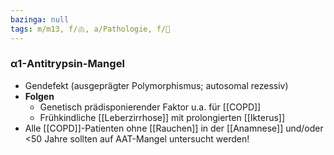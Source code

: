 ```yaml
---
bazinga: null
tags: m/m13, f/🫁, a/Pathologie, f/🧬
---
```

### α1-Antitrypsin-Mangel
- Gendefekt (ausgeprägter Polymorphismus; autosomal rezessiv)
- **Folgen**
	- Genetisch prädisponierender Faktor u.a. für [[COPD]]
	- Frühkindliche [[Leberzirrhose]] mit prolongierten [[Ikterus]]
- Alle [[COPD]]-Patienten ohne [[Rauchen]] in der [[Anamnese]] und/oder <50 Jahre sollten auf AAT-Mangel untersucht werden!